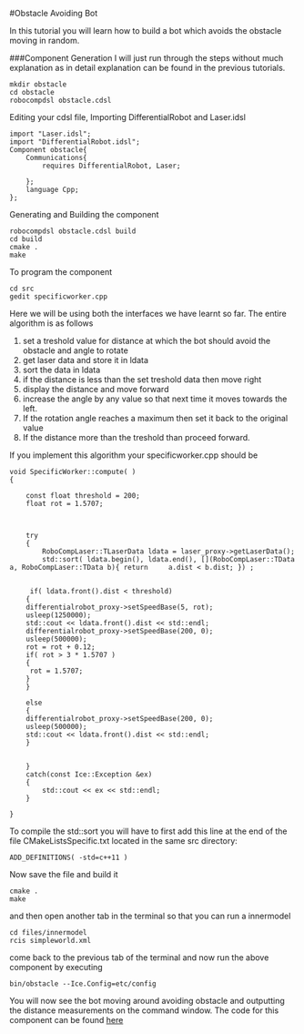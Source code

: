 #Obstacle Avoiding Bot

In this tutorial you will learn how to build a bot which avoids the obstacle moving in random.

###Component Generation
I will just run through the steps without much explanation as in detail explanation can be found in the previous tutorials.

	mkdir obstacle
	cd obstacle
	robocompdsl obstacle.cdsl

Editing your cdsl file, Importing DifferentialRobot and Laser.idsl

	import "Laser.idsl";
	import "DifferentialRobot.idsl";
	Component obstacle{
		Communications{
			requires DifferentialRobot, Laser;

		};
		language Cpp;
	};

Generating and Building the component
	
	robocompdsl obstacle.cdsl build
	cd build
	cmake .
	make

To program the component
	
	cd src
	gedit specificworker.cpp

Here we will be using both the interfaces we have learnt so far. The entire algorithm is as follows

1. set a treshold value for distance at which the bot should avoid the obstacle and angle to rotate 
2. get laser data and store it in ldata
3. sort the data in ldata
4. if the distance is less than the set treshold data then move right
5. display the distance and move forward
6. increase the angle by any value so that next time it moves towards the left.
7. If the rotation angle reaches a maximum then set it back to the original value
8. If the distance more than the treshold than proceed forward.

If you implement this algorithm your specificworker.cpp should be

```
void SpecificWorker::compute( )
{

    const float threshold = 200;
    float rot = 1.5707;	
	
    

    try
    {
        RoboCompLaser::TLaserData ldata = laser_proxy->getLaserData();
        std::sort( ldata.begin(), ldata.end(), [](RoboCompLaser::TData a, RoboCompLaser::TData b){ return     a.dist < b.dist; }) ;
        
	
	 if( ldata.front().dist < threshold)
	{
 	differentialrobot_proxy->setSpeedBase(5, rot);
	usleep(1250000);
	std::cout << ldata.front().dist << std::endl;	
	differentialrobot_proxy->setSpeedBase(200, 0);
	usleep(500000);
	rot = rot + 0.12;
	if( rot > 3 * 1.5707 )
	{
	 rot = 1.5707;
	}
	}
	
	else
	{
	differentialrobot_proxy->setSpeedBase(200, 0); 
  	usleep(500000);
	std::cout << ldata.front().dist << std::endl;
  	}

       	
    }
    catch(const Ice::Exception &ex)
    {
        std::cout << ex << std::endl;
    }

}
```

To compile the std::sort you will have to first add this line at the end of the file CMakeListsSpecific.txt located in the same src directory:

    ADD_DEFINITIONS( -std=c++11 )

Now save the file and build it

	cmake .
	make

and then open another tab in the terminal so that you can run a innermodel

	cd files/innermodel
	rcis simpleworld.xml

come back to the previous tab of the terminal and now run the above component by executing

	bin/obstacle --Ice.Config=etc/config

You will now see the bot moving around avoiding obstacle and outputting the distance measurements on the command window. The code for this component can be found [here](https://github.com/rajathkumarmp/RoboComp-Components/tree/master/lasercomp-2)
